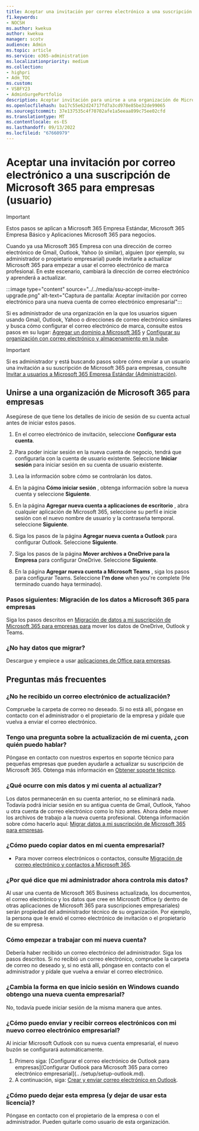 ```yaml
---
title: Aceptar una invitación por correo electrónico a una suscripción de Microsoft 365 para empresas (usuario)
f1.keywords:
- NOCSH
ms.author: kwekua
author: kwekua
manager: scotv
audience: Admin
ms.topic: article
ms.service: o365-administration
ms.localizationpriority: medium
ms.collection:
- highpri
- Adm_TOC
ms.custom:
- VSBFY23
- AdminSurgePortfolio
description: Aceptar invitación para unirse a una organización de Microsoft 365 para empresas
ms.openlocfilehash: ba17c55e62d24717fd7a3cd978e85be32de99065
ms.sourcegitcommit: 37e137535c4f70702afe1a5eeaa899c75ee02cfd
ms.translationtype: MT
ms.contentlocale: es-ES
ms.lasthandoff: 09/13/2022
ms.locfileid: "67660979"
---
```

# <a name="accept-an-email-invitation-to-a-microsoft-365-for-business-subscription-user"></a>Aceptar una invitación por correo electrónico a una suscripción de Microsoft 365 para empresas (usuario)

> [!IMPORTANT]
> Estos pasos se aplican a Microsoft 365 Empresa Estándar, Microsoft 365 Empresa Básico y Aplicaciones Microsoft 365 para negocios.

Cuando ya usa Microsoft 365 Empresa con una dirección de correo electrónico de Gmail, Outlook, Yahoo (o similar), alguien (por ejemplo, su administrador o propietario empresarial) puede invitarle a actualizar Microsoft 365 para empezar a usar el correo electrónico de marca profesional.  En este escenario, cambiará la dirección de correo electrónico y aprenderá a actualizar.

:::image type="content" source="../../media/ssu-accept-invite-upgrade.png" alt-text="Captura de pantalla: Aceptar invitación por correo electrónico para una nueva cuenta de correo electrónico empresarial":::

Si es administrador de una organización en la que los usuarios siguen usando Gmail, Outlook, Yahoo o direcciones de correo electrónico similares y busca cómo configurar el correo electrónico de marca, consulte estos pasos en su lugar: [Agregar un dominio a Microsoft 365](../setup/add-domain.md) y [Configurar su organización con correo electrónico y almacenamiento en la nube](../setup/setup-business-standard.md#finish-setting-up).

> [!IMPORTANT]
> Si es administrador y está buscando pasos sobre cómo enviar a un usuario una invitación a su suscripción de Microsoft 365 para empresas, consulte [Invitar a usuarios a Microsoft 365 Empresa Estándar (Administración)](admin-invite-business-standard.md).

## <a name="join-a-microsoft-365-for-business-organization"></a>Unirse a una organización de Microsoft 365 para empresas

Asegúrese de que tiene los detalles de inicio de sesión de su cuenta actual antes de iniciar estos pasos.

1. En el correo electrónico de invitación, seleccione **Configurar esta cuenta**.

2. Para poder iniciar sesión en la nueva cuenta de negocio, tendrá que configurarla con la cuenta de usuario existente. Seleccione **Iniciar sesión** para iniciar sesión en su cuenta de usuario existente.

3. Lea la información sobre cómo se controlarán los datos.

4. En la página **Cómo iniciar sesión** , obtenga información sobre la nueva cuenta y seleccione **Siguiente**.

5. En la página **Agregar nueva cuenta a aplicaciones de escritorio** , abra cualquier aplicación de Microsoft 365, seleccione su perfil e inicie sesión con el nuevo nombre de usuario y la contraseña temporal. seleccione **Siguiente**.

6. Siga los pasos de la página **Agregar nueva cuenta a Outlook** para configurar Outlook. Seleccione **Siguiente**.

7. Siga los pasos de la página **Mover archivos a OneDrive para la Empresa** para configurar OneDrive. Seleccione **Siguiente**.

8. En la página **Agregar nueva cuenta a Microsoft Teams** , siga los pasos para configurar Teams. Seleccione **I'm done** when you're complete (He terminado cuando haya terminado).

### <a name="next-steps---migrate-your-data-to-microsoft-365-for-business"></a>Pasos siguientes: Migración de los datos a Microsoft 365 para empresas

Siga los pasos descritos en [Migración de datos a mi suscripción de Microsoft 365 para empresas para](migrate-data-business-standard.md) mover los datos de OneDrive, Outlook y Teams.

### <a name="no-data-to-migrate"></a>¿No hay datos que migrar?

Descargue y empiece a usar [aplicaciones de Office para empresas](https://support.microsoft.com/office/install-office-apps-from-office-365-dcf2d841-dac7-455b-9a77-fc8f7ee92702).

## <a name="frequently-asked-questions"></a>Preguntas más frecuentes

### <a name="i-didnt-receive-an-upgrade-email"></a>¿No he recibido un correo electrónico de actualización?

Compruebe la carpeta de correo no deseado. Si no está allí, póngase en contacto con el administrador o el propietario de la empresa y pídale que vuelva a enviar el correo electrónico.

### <a name="i-have-a-question-about-upgrading-my-account-who-can-i-talk-to"></a>Tengo una pregunta sobre la actualización de mi cuenta, ¿con quién puedo hablar?

Póngase en contacto con nuestros expertos en soporte técnico para pequeñas empresas que pueden ayudarle a actualizar su suscripción de Microsoft 365. Obtenga más información en [Obtener soporte técnico](../get-help-support.md).

### <a name="what-happens-to-my-data-and-account-when-i-upgrade"></a>¿Qué ocurre con mis datos y mi cuenta al actualizar?

Los datos permanecerán en su cuenta anterior, no se eliminará nada.  Todavía podrá iniciar sesión en su antigua cuenta de Gmail, Outlook, Yahoo u otra cuenta de correo electrónico como lo hizo antes. Ahora debe mover los archivos de trabajo a la nueva cuenta profesional. Obtenga información sobre cómo hacerlo aquí: [Migrar datos a mi suscripción de Microsoft 365 para empresas](migrate-data-business-standard.md).

### <a name="how-can-i-copy-data-to-my-business-account"></a>¿Cómo puedo copiar datos en mi cuenta empresarial?

<!--- For steps on copying your data from your old OneDrive account to your new OneDrive for business account, check out: [Migrate data to my Microsoft 365 Business Standard subscription](migrate-data-business-standard.md).-->
- Para mover correos electrónicos o contactos, consulte [Migración de correo electrónico y contactos a Microsoft 365](../setup/migrate-email-and-contacts-admin.md).

### <a name="why-does-it-say-my-admin-now-handles-my-data"></a>¿Por qué dice que mi administrador ahora controla mis datos?

Al usar una cuenta de Microsoft 365 Business actualizada, los documentos, el correo electrónico y los datos que cree en Microsoft Office (y dentro de otras aplicaciones de Microsoft 365 para suscripciones empresariales) serán propiedad del administrador técnico de su organización. Por ejemplo, la persona que le envió el correo electrónico de invitación o el propietario de su empresa.

### <a name="how-do-i-get-started-with-my-new-account"></a>Cómo empezar a trabajar con mi nueva cuenta?

Debería haber recibido un correo electrónico del administrador. Siga los pasos descritos. Si no recibió un correo electrónico, compruebe la carpeta de correo no deseado y, si no está allí, póngase en contacto con el administrador y pídale que vuelva a enviar el correo electrónico.

### <a name="does-the-way-i-login-to-windows-change-when-i-get-a-new-business-account"></a>¿Cambia la forma en que inicio sesión en Windows cuando obtengo una nueva cuenta empresarial?

No, todavía puede iniciar sesión de la misma manera que antes.

### <a name="how-can-i-send-and-receive-emails-with-my-new-business-email"></a>¿Cómo puedo enviar y recibir correos electrónicos con mi nuevo correo electrónico empresarial?

Al iniciar Microsoft Outlook con su nueva cuenta empresarial, el nuevo buzón se configurará automáticamente.

1. Primero siga: [Configurar el correo electrónico de Outlook para empresas](Configurar Outlook para Microsoft 365 para correo electrónico empresarial](.. /setup/setup-outlook.md).
2. A continuación, siga: [Crear y enviar correo electrónico en Outlook](https://support.microsoft.com/office/create-and-send-email-in-outlook-19c32deb-08b6-4f90-a211-02bc5f77f360).

### <a name="how-can-i-leave-this-business-and-stop-using-this-license"></a>¿Cómo puedo dejar esta empresa (y dejar de usar esta licencia)?

Póngase en contacto con el propietario de la empresa o con el administrador. Pueden quitarle como usuario de esta organización.

<!--1. Open any of your Microsoft 365 apps, like Word, Excel or PowerPoint, select your profile icon and then **Sign in with a different account**. Follow the steps and choose **Next** to set up Outlook.

2. Open Outlook, enter your new email address, and select **Connect**. Follow the steps and choose **Next** to set up OneDrive.

3. Select the OneDrive cloud icon from your taskbar and follow the steps to move your files to your new OneDrive for Business folder. Select **Next** to set up Microsoft Teams.

4. Open Teams, select your profile icon, and then **Add work or school account**. Follow the steps to add your new account to Teams. Select **I'm done** when Teams is set up.-->
